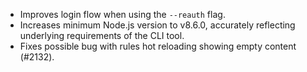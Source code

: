 - Improves login flow when using the `--reauth` flag.
- Increases minimum Node.js version to v8.6.0, accurately reflecting underlying requirements of the CLI tool.
- Fixes possible bug with rules hot reloading showing empty content (#2132).